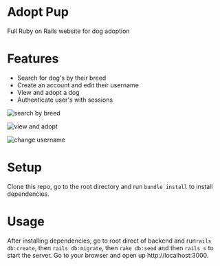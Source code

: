 # Adopt Pup

Full Ruby on Rails website for dog adoption

# Features
* Search for dog's by their breed
* Create an account and edit their username
* View and adopt a dog
* Authenticate user's with sessions

![search by breed](search_adopt_pup.gif)

![view and adopt](view_and_adopt.gif)

![change username](change_username_adopt_pup.gif)

# Setup
Clone this repo, go to the root directory and run ```bundle install``` to install dependencies.

# Usage
After installing dependencies, go to root direct of backend and run```rails db:create```, then ```rails db:migrate```, then ```rake db:seed``` and then ```rails s``` to start the server. Go to your browser and open up http://localhost:3000.
